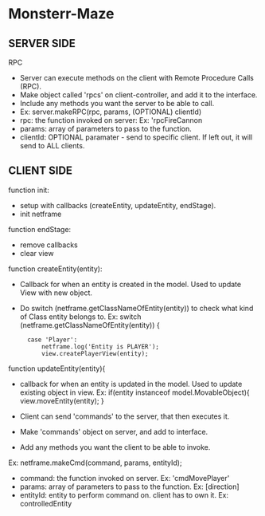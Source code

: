 # Monsterr-Maze

SERVER SIDE
-----------------------------------------------------------

RPC
- Server can execute methods on the client with Remote Procedure Calls (RPC).
- Make object called 'rpcs' on client-controller, and add it to the interface. 
- Include any methods you want the server to be able to call.
- Ex: server.makeRPC(rpc, params, (OPTIONAL) clientId)
- rpc: the function invoked on server: Ex: 'rpcFireCannon
- params: array of parameters to pass to the function.
- clientId: OPTIONAL paramater - send to specific client. If left out, it will send to ALL clients.



CLIENT SIDE
-----------------------------------------------------------
function init:
- setup with callbacks (createEntity, updateEntity, endStage).
- init netframe

function endStage:
- remove callbacks
- clear view

function createEntity(entity):
- Callback for when an entity is created in the model. Used to update View with new object.
- Do switch (netframe.getClassNameOfEntity(entity)) to check what kind of Class entity belongs to.
Ex:
switch (netframe.getClassNameOfEntity(entity)) {

        case 'Player':
            netframe.log('Entity is PLAYER');
            view.createPlayerView(entity);
            
function updateEntity(entity){
- callback for when an entity is updated in the model. Used to update existing object in view.
Ex:
if(entity instanceof model.MovableObject){
        view.moveEntity(entity);
    }

- Client can send 'commands' to the server, that then executes it.
- Make 'commands' object on server, and add to interface.
- Add any methods you want the client to be able to invoke.

Ex:
netframe.makeCmd(command, params, entityId);
- command: the function invoked on server. Ex: 'cmdMovePlayer'
- params: array of parameters to pass to the function. Ex: [direction]
- entityId: entity to perform command on. client has to own it. Ex: controlledEntity
